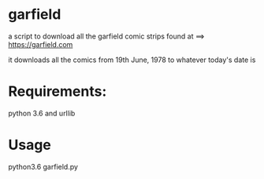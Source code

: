 # garfield
a script to download all the garfield comic strips found at ==> https://garfield.com


it downloads all the comics from 19th June, 1978 to whatever today's date is
 # Requirements:
 python 3.6 and urllib
 
 # Usage
 python3.6 garfield.py
